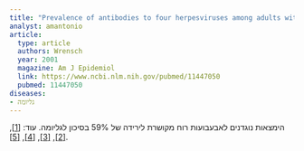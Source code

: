 ```yaml
---
title: "Prevalence of antibodies to four herpesviruses among adults with glioma and controls"
analyst: amantonio
article:
  type: article
  authors: Wrensch
  year: 2001
  magazine: Am J Epidemiol
  link: https://www.ncbi.nlm.nih.gov/pubmed/11447050
  pubmed: 11447050
diseases:
- גליומה
---
```


הימצאות נוגדנים לאבעבועות רוח מקושרת לירידה של 59% בסיכון לגליומה. עוד: [[1]](https://www.ncbi.nlm.nih.gov/pubmed/15870157), [[2]](https://www.ncbi.nlm.nih.gov/pmc/articles/PMC3146711/), [[3]](https://www.ncbi.nlm.nih.gov/pmc/articles/PMC3951480/), [[4]](https://www.ncbi.nlm.nih.gov/pubmed/9098174), [[5]](http://www.oapublishinglondon.com/article/1371).
